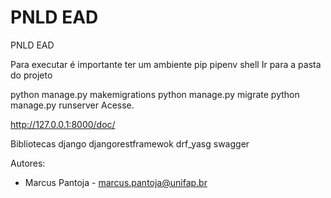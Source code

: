 # PNLD EAD
PNLD EAD


Para executar é importante ter um ambiente pip
pipenv shell
Ir para a pasta do projeto

python manage.py makemigrations
python manage.py migrate
python manage.py runserver
Acesse.

http://127.0.0.1:8000/doc/

Bibliotecas
django
djangorestframewok
drf_yasg
swagger

Autores:
- Marcus Pantoja - marcus.pantoja@unifap.br
